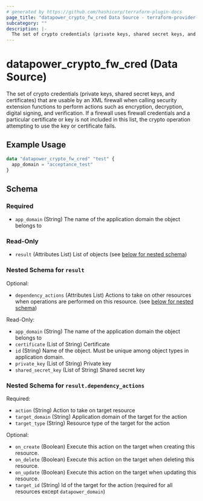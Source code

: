 ```yaml
---
# generated by https://github.com/hashicorp/terraform-plugin-docs
page_title: "datapower_crypto_fw_cred Data Source - terraform-provider-datapower"
subcategory: ""
description: |-
  The set of crypto credentials (private keys, shared secret keys, and certificates) that are usable by an XML firewall when calling security extension functions to perform actions such as encryption, decryption, digital signing, and verification. If a firewall uses firewall credentials and a particular certificate or key is not included in this list, the crypto operation attempting to use the key or certificate fails.
---
```


# datapower_crypto_fw_cred (Data Source)

The set of crypto credentials (private keys, shared secret keys, and certificates) that are usable by an XML firewall when calling security extension functions to perform actions such as encryption, decryption, digital signing, and verification. If a firewall uses firewall credentials and a particular certificate or key is not included in this list, the crypto operation attempting to use the key or certificate fails.

## Example Usage

```terraform
data "datapower_crypto_fw_cred" "test" {
  app_domain = "acceptance_test"
}
```

<!-- schema generated by tfplugindocs -->
## Schema

### Required

- `app_domain` (String) The name of the application domain the object belongs to

### Read-Only

- `result` (Attributes List) List of objects (see [below for nested schema](#nestedatt--result))

<a id="nestedatt--result"></a>
### Nested Schema for `result`

Optional:

- `dependency_actions` (Attributes List) Actions to take on other resources when operations are performed on this resource. (see [below for nested schema](#nestedatt--result--dependency_actions))

Read-Only:

- `app_domain` (String) The name of the application domain the object belongs to
- `certificate` (List of String) Certificate
- `id` (String) Name of the object. Must be unique among object types in application domain.
- `private_key` (List of String) Private key
- `shared_secret_key` (List of String) Shared secret key

<a id="nestedatt--result--dependency_actions"></a>
### Nested Schema for `result.dependency_actions`

Required:

- `action` (String) Action to take on target resource
- `target_domain` (String) Application domain of the target for the action
- `target_type` (String) Resource type of the target for the action

Optional:

- `on_create` (Boolean) Execute this action on the target when creating this resource.
- `on_delete` (Boolean) Execute this action on the target when deleting this resource.
- `on_update` (Boolean) Execute this action on the target when updating this resource.
- `target_id` (String) Id of the target for the action (required for all resources except `datapower_domain`)
